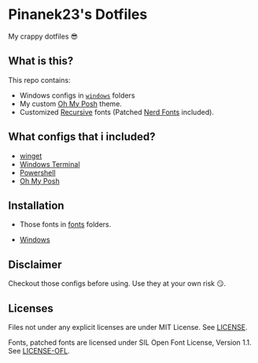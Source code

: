 # Pinanek23's Dotfiles

My crappy dotfiles 😎

## What is this?

This repo contains:

- Windows configs in [`windows`](windows/) folders
- My custom [Oh My Posh](https://ohmyposh.dev/) theme.
- Customized [Recursive](https://www.recursive.design/) fonts (Patched [Nerd Fonts](https://github.com/ryanoasis/nerd-fonts) included).

## What configs that i included?

- [winget](https://github.com/microsoft/winget-cli)
- [Windows Terminal](https://github.com/microsoft/terminal)
- [Powershell](https://github.com/PowerShell/PowerShell)
- [Oh My Posh](https://ohmyposh.dev)

## Installation

- Those fonts in [fonts](fonts) folders.

- [Windows](windows/Readme.md)

## Disclaimer

Checkout those configs before using. Use they at your own risk 😏.

## Licenses

Files not under any explicit licenses are under MIT License. See [LICENSE](LICENSE).

Fonts, patched fonts are licensed under SIL Open Font License, Version 1.1. See [LICENSE-OFL](LICENSE-OFL).
